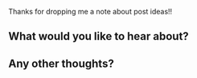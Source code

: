 <!-- Have an idea of something you want to hear me write about? -->

Thanks for dropping me a note about post ideas!!

## What would you like to hear about?

## Any other thoughts?
